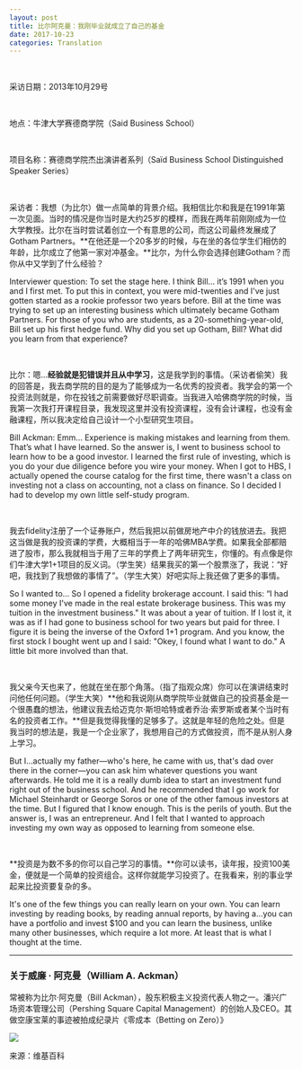 ```yaml
---
layout: post
title: 比尔阿克曼：我刚毕业就成立了自己的基金
date: 2017-10-23
categories: Translation
---
```


<br>

<p class="small">采访日期：2013年10月29号</p><br>
<p class="small">地点：牛津大学赛德商学院（Said Business School）</p><br>
<p class="small">项目名称：赛德商学院杰出演讲者系列（Saïd Business School Distinguished Speaker Series）</p>

<br>

采访者：我想（为比尔）做一点简单的背景介绍。我相信比尔和我是在1991年第一次见面。当时的情况是你当时是大约25岁的模样，而我在两年前刚刚成为一位大学教授。比尔在当时尝试着创立一个有意思的公司，而这公司最终发展成了Gotham Partners。**在他还是一个20多岁的时候，与在坐的各位学生们相仿的年龄，比尔成立了他第一家对冲基金。**比尔，为什么你会选择创建Gotham？而你从中又学到了什么经验？

<p class="large-block-text">Interviewer question: To set the stage here. I think Bill… it’s 1991 when you and I first met. To put this in context, you were mid-twenties and I've just gotten started as a rookie professor two years before. Bill at the time was trying to set up an interesting business which ultimately became Gotham Partners. For those of you who are students, as a 20-something-year-old, Bill set up his first hedge fund. Why did you set up Gotham, Bill? What did you learn from that experience?</p>

<br>

比尔：嗯...**经验就是犯错误并且从中学习**，这是我学到的事情。（采访者偷笑）我的回答是，我去商学院的目的是为了能够成为一名优秀的投资者。我学会的第一个投资法则就是，你在投钱之前需要做好尽职调查。当我进入哈佛商学院的时候，当我第一次我打开课程目录，我发现这里并没有投资课程，没有会计课程，也没有金融课程，所以我决定给自己设计一个小型研究生项目。

<p class="large-block-text">Bill Ackman: Emm... Experience is making mistakes and learning from them. That’s what I have learned. So the answer is, I went to business school to learn how to be a good investor. I learned the first rule of investing, which is you do your due diligence before you wire your money. When I got to HBS, I actually opened the course catalog for the first time, there wasn't a class on investing not a class on accounting, not a class on finance. So I decided I had to develop my own little self-study program.</p>

<br>

我去fidelity注册了一个证券账户，然后我把以前做房地产中介的钱放进去。我把这当做是我的投资课的学费，大概相当于一年的哈佛MBA学费。如果我全部都赔进了股市，那么我就相当于用了三年的学费上了两年研究生，你懂的。有点像是你们牛津大学1+1项目的反义词。（学生笑）结果我买的第一个股票涨了，我说：“好吧，我找到了我想做的事情了”。（学生大笑）好吧实际上我还做了更多的事情。

<p class="large-block-text"> So I wanted to... So I opened a fidelity brokerage account. I said this: “I had some money I've made in the real estate brokerage business. This was my tuition in the investment business." It was about a year of tuition. If I lost it, it was as if I had gone to business school for two years but paid for three. I figure it is being the inverse of the Oxford 1+1 program. And you know, the first stock I bought went up and I said: "Okey, I found what I want to do." A little bit more involved than that.</p>

<br>

我父亲今天也来了，他就在坐在那个角落。（指了指观众席）你可以在演讲结束时问他任何问题。（学生大笑）**他和我说刚从商学院毕业就做自己的投资基金是一个很愚蠢的想法，他建议我去给迈克尔·斯坦哈特或者乔治·索罗斯或者某个当时有名的投资者工作。**但是我觉得我懂的足够多了。这就是年轻的危险之处。但是我当时的想法是，我是一个企业家了，我想用自己的方式做投资，而不是从别人身上学习。

<p class="large-block-text">But I...actually my father—who's here, he came with us, that's dad over there in the corner—you can ask him whatever questions you want afterwards. He told me it is a really dumb idea to start an investment fund right out of the business school. And he recommended that I go work for Michael Steinhardt or George Soros or one of the other famous investors at the time. But I figured that I know enough. This is the perils of youth. But the answer is, I was an entrepreneur. And I felt that I wanted to approach investing my own way as opposed to learning from someone else.</p>

<br>

**投资是为数不多的你可以自己学习的事情。**你可以读书，读年报，投资100美金，便就是一个简单的投资组合。这样你就能学习投资了。在我看来，别的事业学起来比投资要复杂的多。

<p class="large-block-text">It's one of the few things you can really learn on your own. You can learn investing by reading books, by reading annual reports, by having a...you can have a portfolio and invest $100 and you can learn the business, unlike many other businesses, which require a lot more. At least that is what I thought at the time.</p>

---

### 关于威廉 · 阿克曼（William A. Ackman）

常被称为比尔·阿克曼（Bill Ackman），股东积极主义投资代表人物之一。潘兴广场资本管理公司（Pershing Square Capital Management）的创始人及CEO。其做空康宝莱的事迹被拍成纪录片《零成本（Betting on Zero）》

![](https://upload.wikimedia.org/wikipedia/commons/1/1a/Billackmansletterabouttheanalystwholefthisfundisincrediblyclassy.jpg?1508786635031)

<p class="middle-text">来源：维基百科</p>

